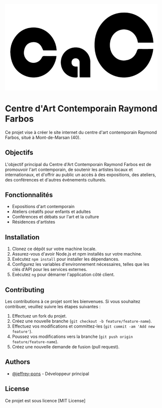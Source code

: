 ![Logo](./src/assets/img/Logotype_cac.png)

# Centre d'Art Contemporain Raymond Farbos

Ce projet vise à créer le site internet du centre d'art contemporain Raymond Farbos, situé à Mont-de-Marsan (40). 


## Objectifs
L'objectif principal du Centre d'Art Contemporain Raymond Farbos est de promouvoir l'art contemporain, de soutenir les artistes locaux et internationaux, et d'offrir au public un accès à des expositions, des ateliers, des conférences et d'autres événements culturels.
## Fonctionnalités
- Expositions d'art contemporain
- Ateliers créatifs pour enfants et adultes
- Conférences et débats sur l'art et la culture
- Résidences d'artistes
## Installation
1. Clonez ce dépôt sur votre machine locale.
2. Assurez-vous d'avoir Node.js et npm installés sur votre machine.
3. Exécutez `npm install` pour installer les dépendances.
4. Configurez les variables d'environnement nécessaires, telles que les clés d'API pour les services externes.
5. Exécutez `ng` pour démarrer l'application côté client.
## Contributing

Les contributions à ce projet sont les bienvenues. Si vous souhaitez contribuer, veuillez suivre les étapes suivantes :
1. Effectuez un fork du projet.
2. Créez une nouvelle branche (`git checkout -b feature/feature-name`).
3. Effectuez vos modifications et committez-les (`git commit -am 'Add new feature'`).
4. Poussez vos modifications vers la branche (`git push origin feature/feature-name`).
5. Créez une nouvelle demande de fusion (pull request).

## Authors

- [@jeffrey-pons](https://github.com/Jeffrey-pons?tab=repositories) - Développeur principal


## License

Ce projet est sous licence [MIT License]


